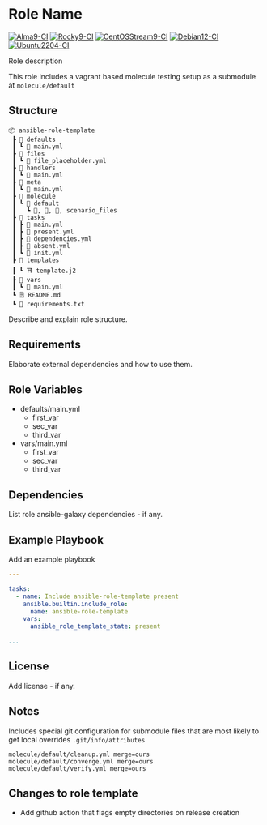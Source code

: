 # Role Name

[![Alma9-CI](https://github.com/philnewm/ansible-role-template/actions/workflows/alma9-ci-caller.yml/badge.svg)](https://github.com/philnewm/ansible-role-template/actions/workflows/alma9-ci-caller.yml)  [![Rocky9-CI](https://github.com/philnewm/ansible-role-template/actions/workflows/rocky9-ci-caller.yml/badge.svg)](https://github.com/philnewm/ansible-role-template/actions/workflows/rocky9-ci-caller.yml)  [![CentOSStream9-CI](https://github.com/philnewm/ansible-role-template/actions/workflows/centosstream9-ci-caller.yml/badge.svg)](https://github.com/philnewm/ansible-role-template/actions/workflows/centosstream9-ci-caller.yml)  [![Debian12-CI](https://github.com/philnewm/ansible-role-template/actions/workflows/debian12-ci-caller.yml/badge.svg)](https://github.com/philnewm/ansible-role-template/actions/workflows/debian12-ci-caller.yml)  [![Ubuntu2204-CI](https://github.com/philnewm/ansible-role-template/actions/workflows/ubuntu2204-ci-caller.yml/badge.svg)](https://github.com/philnewm/ansible-role-template/actions/workflows/ubuntu2204-ci-caller.yml)

Role description

This role includes a vagrant based molecule testing setup as a submodule at `molecule/default`

## Structure

```code
📦 ansible-role-template
 ┣ 📂 defaults
 ┃ ┗ 📜 main.yml
 ┣ 📂 files
 ┃ ┗ 📜 file_placeholder.yml
 ┣ 📂 handlers
 ┃ ┗ 📜 main.yml
 ┣ 📂 meta
 ┃ ┗ 📜 main.yml
 ┣ 📂 molecule
 ┃ ┗ 📂 default
 ┃   ┗ 📜, 📜, 📜, scenario_files
 ┣ 📂 tasks
 ┃ ┣ 📜 main.yml
 ┃ ┣ 📜 present.yml
 ┃ ┣ 📜 dependencies.yml
 ┃ ┣ 📜 absent.yml
 ┃ ┗ 📜 init.yml
 ┣ 📂 templates
 ┃ ┗ ⛩️ template.j2
 ┣ 📂 vars
 ┃ ┗ 📜 main.yml
 ┗ 🗒️ README.md
 ┗ 📓 requirements.txt

```

Describe and explain role structure. 

## Requirements

Elaborate external dependencies and how to use them.

## Role Variables

* defaults/main.yml
  * first_var
  * sec_var
  * third_var
* vars/main.yml
  * first_var
  * sec_var
  * third_var

## Dependencies

List role ansible-galaxy dependencies - if any.

## Example Playbook

Add an example playbook

```yaml
---

tasks:
  - name: Include ansible-role-template present
    ansible.builtin.include_role:
      name: ansible-role-template
    vars:
      ansible_role_template_state: present

...
```

## License

Add license - if any.

## Notes

Includes special git configuration for submodule files that are most likely to get local overrides
`.git/info/attributes`

```code
molecule/default/cleanup.yml merge=ours
molecule/default/converge.yml merge=ours
molecule/default/verify.yml merge=ours
```

## Changes to role template

* Add github action that flags empty directories on release creation
